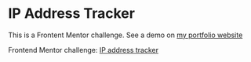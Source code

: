 # IP Address Tracker

This is a Frontent Mentor challenge. See a demo on [my portfolio website](https://gustavo-souza.com/)

Frontend Mentor challenge: [IP address tracker](https://www.frontendmentor.io/challenges/ip-address-tracker-I8-0yYAH0)